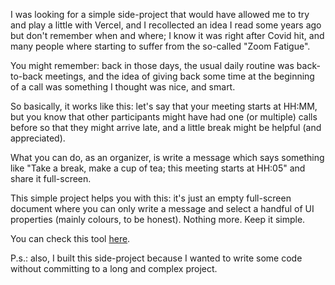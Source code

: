 I was looking for a simple side-project that would have allowed me to try and play a little with Vercel, and I 
recollected an idea I read some years ago but don't remember when and where; I know it was right after Covid hit, and 
many people where starting to suffer from the so-called "Zoom Fatigue".

You might remember: back in those days, the usual daily routine was back-to-back meetings, and the idea of giving back 
some time at the beginning of a call was something I thought was nice, and smart.

So basically, it works like this: let's say that your meeting starts at HH:MM, but you know that other participants 
might have had one (or multiple) calls before so that they might arrive late, and a little break might be helpful 
(and appreciated).

What you can do, as an organizer, is write a message which says something like "Take a break, make a cup of tea; 
this meeting starts at HH:05" and share it full-screen.

This simple project helps you with this: it's just an empty full-screen document where you can only write a message 
and select a handful of UI properties (mainly colours, to be honest). 
Nothing more. 
Keep it simple.

You can check this tool [here](https://be-right-back.vercel.app/).

P.s.: also, I built this side-project because I wanted to write some code without committing to a long and complex 
project.
